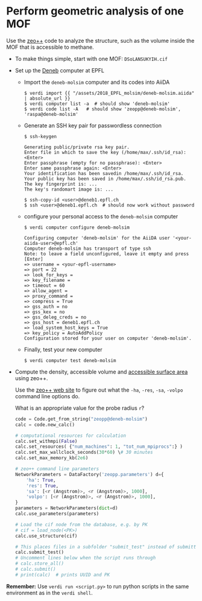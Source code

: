 Perform geometric analysis of one MOF
=====================================

Use the [zeo++](http://www.zeoplusplus.org/) code to analyze the
structure, such as the volume inside the MOF that is accessible to
methane.

-   To make things simple, start with one MOF: `DSoLANSUKYIH.cif`

-   Set up the
    [Deneb](https://scitas.epfl.ch/hardware/deneb-and-eltanin) computer
    at EPFL

    -   Import the `deneb-molsim` computer and its codes into AiiDA

        ```console
        $ verdi import {{ "/assets/2018_EPFL_molsim/deneb-molsim.aiida" | absolute_url }} 
        $ verdi computer list -a  # should show 'deneb-molsim'
        $ verdi code list -A   # should show 'zeopp@deneb-molsim', 'raspa@deneb-molsim'
        ```

    -   Generate an SSH key pair for passwordless connection

        ```console
        $ ssh-keygen

        Generating public/private rsa key pair. 
        Enter file in which to save the key (/home/max/.ssh/id_rsa): <Enter> 
        Enter passphrase (empty for no passphrase): <Enter> 
        Enter same passphrase again: <Enter> 
        Your identification has been savedin /home/max/.ssh/id_rsa. 
        Your public key has been saved in /home/max/.ssh/id_rsa.pub. 
        The key fingerprint is: ... 
        The key's randomart image is: ... 
        ```

        ```console
        $ ssh-copy-id <user>@deneb1.epfl.ch 
        $ ssh <user>@deneb1.epfl.ch  # should now work without password
        ```

    -   configure your personal access to the `deneb-molsim` computer

        ```console
        $ verdi computer configure deneb-molsim

        Configuring computer 'deneb-molsim' for the AiiDA user '<your-aiida-user>@epfl.ch' 
        Computer deneb-molsim has transport of type ssh 
        Note: to leave a field unconfigured, leave it empty and press [Enter] 
        => username = <your-epfl-username> 
        => port = 22 
        => look_for_keys = 
        => key_filename = 
        => timeout = 60 
        => allow_agent = 
        => proxy_command = 
        => compress = True 
        => gss_auth = no 
        => gss_kex = no  
        => gss_deleg_creds = no 
        => gss_host = deneb1.epfl.ch 
        => load_system_host_keys = True 
        => key_policy = AutoAddPolicy 
        Configuration stored for your user on computer 'deneb-molsim'.
        ```

    -   Finally, test your new computer

        ```console
        $ verdi computer test deneb-molsim
        ``` 

-   Compute the density, accessible volume and [accessible surface
    area](https://en.wikipedia.org/wiki/Accessible_surface_area) using
    zeo++.

    Use the [zeo++ web site](http://www.zeoplusplus.org/examples.html)
    to figure out what the `-ha`, `-res`, `-sa`, `-volpo` command line
    options do.

    What is an appropriate value for the probe radius `r`?

    ```python
    code = Code.get_from_string("zeopp@deneb-molsim") 
    calc = code.new_calc()

    # computational resources for calculation 
    calc.set_withmpi(False)
    calc.set_resources( {"num_machines": 1, "tot_num_mpiprocs":} )
    calc.set_max_wallclock_seconds(30*60) \# 30 minutes
    calc.set_max_memory_kb(2e6)

    # zeo++ command line parameters
    NetworkParameters = DataFactory('zeopp.parameters') d={
        'ha': True,
        'res': True,
        'sa': [<r (Angstrom)>, <r (Angstrom)>, 1000], 
        'volpo': [<r (Angstrom)>, <r (Angstrom)>, 1000],
    }
    parameters = NetworkParameters(dict=d)
    calc.use_parameters(parameters)

    # Load the cif node from the database, e.g. by PK
    # cif = load_node(<PK>)
    calc.use_structure(cif)

    # This places files in a subfolder "submit_test" instead of submitting.
    calc.submit_test()
    # Uncomment lines below when the script runs through
    # calc.store_all()
    # calc.submit()
    # print(calc)  # prints UUID and PK
    ```


**Remember:** Use `verdi run <script.py>` to run python scripts in the
same environment as in the `verdi shell`.

